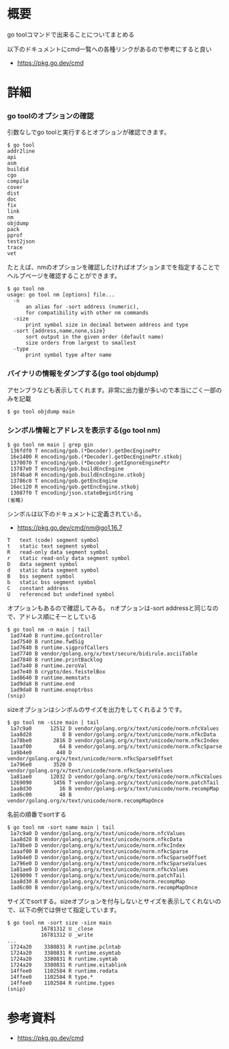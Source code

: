 # 概要
go toolコマンドで出来ることについてまとめる

以下のドキュメントにcmd一覧への各種リンクがあるので参考にすると良い
- https://pkg.go.dev/cmd

# 詳細

### go toolのオプションの確認
引数なしでgo toolと実行するとオプションが確認できます。
```
$ go tool 
addr2line
api
asm
buildid
cgo
compile
cover
dist
doc
fix
link
nm
objdump
pack
pprof
test2json
trace
vet
```

たとえば、nmのオプションを確認したければオプションまでを指定することでヘルプページを確認することができます。
```
$ go tool nm
usage: go tool nm [options] file...
  -n
      an alias for -sort address (numeric),
      for compatibility with other nm commands
  -size
      print symbol size in decimal between address and type
  -sort {address,name,none,size}
      sort output in the given order (default name)
      size orders from largest to smallest
  -type
      print symbol type after name
```


### バイナリの情報をダンプする(go tool objdump)
アセンブラなども表示してくれます。非常に出力量が多いので本当にごく一部のみを記載
```
$ go tool objdump main
```

### シンボル情報とアドレスを表示する(go tool nm)

```
$ go tool nm main | grep gin
 136fdf0 T encoding/gob.(*Decoder).getDecEnginePtr
 16e1400 R encoding/gob.(*Decoder).getDecEnginePtr.stkobj
 1370070 T encoding/gob.(*Decoder).getIgnoreEnginePtr
 13787e0 T encoding/gob.buildEncEngine
 16f4ba0 R encoding/gob.buildEncEngine.stkobj
 13786c0 T encoding/gob.getEncEngine
 16ec120 R encoding/gob.getEncEngine.stkobj
 13087f0 T encoding/json.stateBeginString
(省略)
```

シンボルは以下のドキュメントに定義されている。
- https://pkg.go.dev/cmd/nm@go1.16.7
```
T   text (code) segment symbol
t   static text segment symbol
R   read-only data segment symbol
r   static read-only data segment symbol
D   data segment symbol
d   static data segment symbol
B   bss segment symbol
b   static bss segment symbol
C   constant address
U   referenced but undefined symbol
```

オプションもあるので確認してみる。
nオプションは-sort addressと同じなので、アドレス順にそーとしている
```
$ go tool nm -n main | tail
 1ad74a0 B runtime.gcController
 1ad7540 B runtime.fwdSig
 1ad7640 B runtime.sigprofCallers
 1ad7740 B vendor/golang.org/x/text/secure/bidirule.asciiTable
 1ad7840 B runtime.printBacklog
 1ad7a40 B runtime.zeroVal
 1ad7e40 B crypto/des.feistelBox
 1ad8640 B runtime.memstats
 1ad9da8 B runtime.end
 1ad9da8 B runtime.enoptrbss
(snip)
```

sizeオプションはシンボルのサイズを出力をしてくれるようです。
```
$ go tool nm -size main | tail
 1a7c9a0      12512 D vendor/golang.org/x/text/unicode/norm.nfcValues
 1aa8d28          8 B vendor/golang.org/x/text/unicode/norm.nfkcData
 1a78be0       2816 D vendor/golang.org/x/text/unicode/norm.nfkcIndex
 1aaaf00         64 B vendor/golang.org/x/text/unicode/norm.nfkcSparse
 1a9b4e0        448 D vendor/golang.org/x/text/unicode/norm.nfkcSparseOffset
 1a796e0       3520 D vendor/golang.org/x/text/unicode/norm.nfkcSparseValues
 1a81ae0      12032 D vendor/golang.org/x/text/unicode/norm.nfkcValues
 1269090       1456 T vendor/golang.org/x/text/unicode/norm.patchTail
 1aa8d30         16 B vendor/golang.org/x/text/unicode/norm.recompMap
 1ad6c00         48 B vendor/golang.org/x/text/unicode/norm.recompMapOnce
```

名前の順番でsortする
```
$ go tool nm -sort name main | tail
 1a7c9a0 D vendor/golang.org/x/text/unicode/norm.nfcValues
 1aa8d28 B vendor/golang.org/x/text/unicode/norm.nfkcData
 1a78be0 D vendor/golang.org/x/text/unicode/norm.nfkcIndex
 1aaaf00 B vendor/golang.org/x/text/unicode/norm.nfkcSparse
 1a9b4e0 D vendor/golang.org/x/text/unicode/norm.nfkcSparseOffset
 1a796e0 D vendor/golang.org/x/text/unicode/norm.nfkcSparseValues
 1a81ae0 D vendor/golang.org/x/text/unicode/norm.nfkcValues
 1269090 T vendor/golang.org/x/text/unicode/norm.patchTail
 1aa8d30 B vendor/golang.org/x/text/unicode/norm.recompMap
 1ad6c00 B vendor/golang.org/x/text/unicode/norm.recompMapOnce
```

サイズでsortする。sizeオプションを付与しないとサイズを表示してくれないので、以下の例では併せて指定しています。
```
$ go tool nm -sort size -size main
           16781312 U _close
           16781312 U _write
...
 1724a20    3380831 R runtime.pclntab
 1724a20    3380831 R runtime.esymtab
 1724a20    3380831 R runtime.symtab
 1724a20    3380831 R runtime.eitablink
 14ffee0    1102584 R runtime.rodata
 14ffee0    1102584 R type.*
 14ffee0    1102584 R runtime.types
(snip)
```

# 参考資料
- https://pkg.go.dev/cmd

